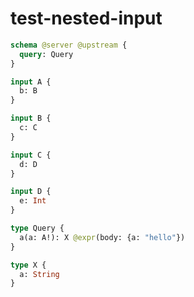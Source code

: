 # test-nested-input

```graphql @server
schema @server @upstream {
  query: Query
}

input A {
  b: B
}

input B {
  c: C
}

input C {
  d: D
}

input D {
  e: Int
}

type Query {
  a(a: A!): X @expr(body: {a: "hello"})
}

type X {
  a: String
}
```

